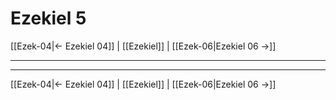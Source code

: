 # Ezekiel 5

[[Ezek-04|← Ezekiel 04]] | [[Ezekiel]] | [[Ezek-06|Ezekiel 06 →]]
***



***
[[Ezek-04|← Ezekiel 04]] | [[Ezekiel]] | [[Ezek-06|Ezekiel 06 →]]

